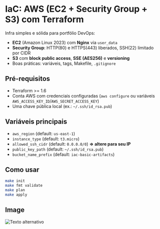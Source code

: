 # IaC: AWS (EC2 + Security Group + S3) com Terraform

Infra simples e sólida para portfólio DevOps:
- **EC2** (Amazon Linux 2023) com **Nginx** via `user_data`
- **Security Group**: HTTP(80) e HTTPS(443) liberados, SSH(22) limitado por CIDR
- **S3** com **block public access**, **SSE (AES256)** e **versioning**
- Boas práticas: variáveis, tags, Makefile, `.gitignore`

## Pré-requisitos
- Terraform >= 1.6
- Conta AWS com credenciais configuradas (`aws configure` ou variáveis `AWS_ACCESS_KEY_ID`/`AWS_SECRET_ACCESS_KEY`)
- Uma chave pública local (ex.: `~/.ssh/id_rsa.pub`)

## Variáveis principais
- `aws_region` (default: `us-east-1`)
- `instance_type` (default: `t3.micro`)
- `allowed_ssh_cidr` (default: `0.0.0.0/0`) **=> altere para seu IP**
- `public_key_path` (default: `~/.ssh/id_rsa.pub`)
- `bucket_name_prefix` (default: `iac-basic-artifacts`)

## Como usar
```bash
make init
make fmt validate
make plan
make apply
```

## Image

![Texto alternativo](https://imgur.com/W45XeK8)